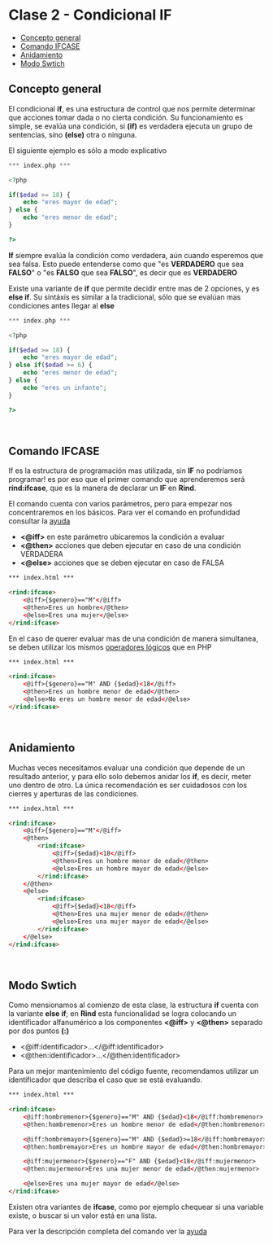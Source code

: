 # Clase 2 - Condicional IF
- [Concepto general](#concepto-general)
- [Comando IFCASE](#Comando-IFCASE)
- [Anidamiento](#anidamiento)
- [Modo Swtich](#modo-swtich)
&nbsp;
&nbsp;

## Concepto general
El condicional **if**, es una estructura de control que nos permite determinar que acciones tomar dada o no cierta condición.
Su funcionamiento es simple, se evalúa una condición, si **(if)** es verdadera ejecuta un grupo de sentencias, sino **(else)** otra o ninguna.

El siguiente ejemplo es sólo a modo explicativo

``` php
*** index.php ***

<?php

if($edad >= 18) {
    echo "eres mayor de edad";
} else {
    echo "eres menor de edad";
}

?>
```

**If** siempre evalúa la condición como verdadera, aún cuando esperemos que sea falsa.
Esto puede entenderse como que "es **VERDADERO** que sea **FALSO**" o "es **FALSO** que sea **FALSO**", es decir que es **VERDADERO**

Existe una variante de **if** que permite decidir entre mas de 2 opciones, y es **else if**. Su sintáxis es similar a la tradicional, sólo que se evalúan mas condiciones antes llegar al **else**

``` php
*** index.php ***

<?php

if($edad >= 18) {
    echo "eres mayor de edad";
} else if($edad >= 6) {
    echo "eres menor de edad";
} else {
    echo "eres un infante";
}

?>
```
&nbsp;
&nbsp;

## Comando IFCASE
If es la estructura de programación mas utilizada, sin **IF** no podríamos programar! es por eso que el primer comando que aprenderemos será **rind:ifcase**, que es la manera de declarar un **IF** en **Rind**.

El comando cuenta con varios parámetros, pero para empezar nos concentraremos en los básicos. Para ver el comando en profundidad consultar la [ayuda](ifcase.md)

- **<@iff>** en este parámetro ubicaremos la condición a evaluar
- **<@then>** acciones que deben ejecutar en caso de una condición VERDADERA
- **<@else>** acciones que se deben ejecutar en caso de FALSA

``` html
*** index.html ***

<rind:ifcase>
    <@iff>{$genero}=="M"</@iff>
    <@then>Eres un hombre</@then>
    <@else>Eres una mujer</@else>
</rind:ifcase> 
```

En el caso de querer evaluar mas de una condición de manera simultanea, se deben utilizar los mismos [operadores lógicos](http://php.net/language.operators.logical) que en PHP

``` html
*** index.html ***

<rind:ifcase>
    <@iff>{$genero}=="M" AND {$edad}<18</@iff>
    <@then>Eres un hombre menor de edad</@then>
    <@else>No eres un hombre menor de edad</@else>
</rind:ifcase> 
```
&nbsp;
&nbsp;

## Anidamiento
Muchas veces necesitamos evaluar una condición que depende de un resultado anterior, y para ello solo debemos anidar los **if**, es decir, meter uno dentro de otro.
La única recomendación es ser cuidadosos con los cierres y aperturas de las condiciones.

``` html
*** index.html ***

<rind:ifcase>
    <@iff>{$genero}=="M"</@iff>
    <@then>
        <rind:ifcase>
            <@iff>{$edad}<18</@iff>
            <@then>Eres un hombre menor de edad</@then>
            <@else>Eres un hombre mayor de edad</@else>
        </rind:ifcase> 
    </@then>
    <@else>
        <rind:ifcase>
            <@iff>{$edad}<18</@iff>
            <@then>Eres una mujer menor de edad</@then>
            <@else>Eres una mujer mayor de edad</@else>
        </rind:ifcase> 
    </@else>
</rind:ifcase> 
```
&nbsp;
&nbsp;

## Modo Swtich
Como mensionamos al comienzo de esta clase, la estructura **if** cuenta con la variante **else if**; en **Rind** esta funcionalidad se logra colocando un identificador alfanumérico a los componentes **<@iff>** y **<@then>** separado por dos puntos **(:)**

- <@iff:identificador>...</@iff:identificador>
- <@then:identificador>...</@then:identificador>


Para un mejor mantenimiento del código fuente, recomendamos utilizar un identificador que describa el caso que se está evaluando.

``` html
*** index.html ***

<rind:ifcase>
    <@iff:hombremenor>{$genero}=="M" AND {$edad}<18</@iff:hombremenor>
    <@then:hombremenor>Eres un hombre menor de edad</@then:hombremenor>

    <@iff:hombremayor>{$genero}=="M" AND {$edad}>=18</@iff:hombremayor>
    <@then:hombremayor>Eres un hombre mayor de edad</@then:hombremayor>

    <@iff:mujermenor>{$genero}=="F" AND {$edad}<18</@iff:mujermenor>
    <@then:mujermenor>Eres una mujer menor de edad</@then:mujermenor>

    <@else>Eres una mujer mayor de edad</@else>
</rind:ifcase> 
```

Existen otra variantes de **ifcase**, como por ejemplo chequear si una variable existe, o buscar si un valor está en una lista.

Para ver la descripción completa del comando ver la [ayuda](ifcase.md)